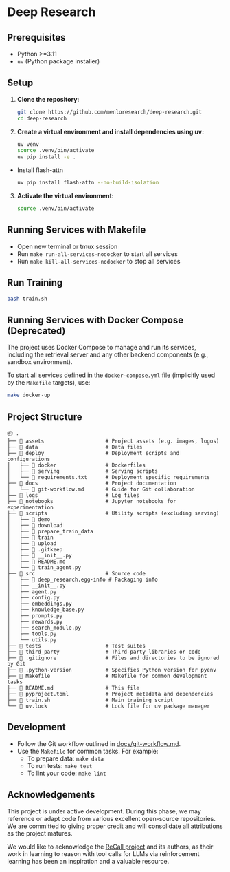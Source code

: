 # Deep Research

## Prerequisites

- Python >=3.11
- `uv` (Python package installer)

## Setup

1. **Clone the repository:**

    ```bash
    git clone https://github.com/menloresearch/deep-research.git
    cd deep-research
    ```

2. **Create a virtual environment and install dependencies using uv:**

    ```bash
    uv venv
    source .venv/bin/activate
    uv pip install -e .
    ```

- Install flash-attn

    ```bash
    uv pip install flash-attn --no-build-isolation
    ```

3. **Activate the virtual environment:**

    ```bash
    source .venv/bin/activate
    ```

## Running Services with Makefile

- Open new terminal or tmux session
- Run `make run-all-services-nodocker` to start all services
- Run `make kill-all-services-nodocker` to stop all services

## Run Training

```bash
bash train.sh
```

## Running Services with Docker Compose (Deprecated)

The project uses Docker Compose to manage and run its services, including the retrieval server and any other backend components (e.g., sandbox environment).

To start all services defined in the `docker-compose.yml` file (implicitly used by the `Makefile` targets), use:

```bash
make docker-up
```

## Project Structure

```
📦 .
├── 📂 assets                    # Project assets (e.g. images, logos)
├── 📂 data                      # Data files
├── 📂 deploy                    # Deployment scripts and configurations
│   ├── 📂 docker                # Dockerfiles
│   ├── 📂 serving               # Serving scripts
│   └── 📜 requirements.txt      # Deployment specific requirements
├── 📂 docs                      # Project documentation
│   └── 📜 git-workflow.md       # Guide for Git collaboration
├── 📂 logs                      # Log files
├── 📂 notebooks                 # Jupyter notebooks for experimentation
├── 📂 scripts                   # Utility scripts (excluding serving)
│   ├── 📂 demo
│   ├── 📂 download
│   ├── 📂 prepare_train_data
│   ├── 📂 train
│   ├── 📂 upload
│   ├── 📜 .gitkeep
│   ├── 📜 __init__.py
│   ├── 📜 README.md
│   └── 📜 train_agent.py
├── 📂 src                       # Source code
│   ├── 📂 deep_research.egg-info # Packaging info
│   ├── __init__.py
│   ├── agent.py
│   ├── config.py
│   ├── embeddings.py
│   ├── knowledge_base.py
│   ├── prompts.py
│   ├── rewards.py
│   ├── search_module.py
│   ├── tools.py
│   └── utils.py
├── 📂 tests                     # Test suites
├── 📂 third_party               # Third-party libraries or code
├── 📜 .gitignore                # Files and directories to be ignored by Git
├── 📜 .python-version           # Specifies Python version for pyenv
├── 📜 Makefile                  # Makefile for common development tasks
├── 📜 README.md                 # This file
├── 📜 pyproject.toml            # Project metadata and dependencies
├── 📜 train.sh                  # Main training script 
└── 📜 uv.lock                   # Lock file for uv package manager
```

## Development

- Follow the Git workflow outlined in [docs/git-workflow.md](docs/git-workflow.md).
- Use the `Makefile` for common tasks. For example:
    - To prepare data: `make data`
    - To run tests: `make test`
    - To lint your code: `make lint`

## Acknowledgements

This project is under active development. During this phase, we may reference or adapt code from various excellent open-source repositories. We are committed to giving proper credit and will consolidate all attributions as the project matures.

We would like to acknowledge the [ReCall project](https://github.com/Agent-RL/ReCall) and its authors, as their work in learning to reason with tool calls for LLMs via reinforcement learning has been an inspiration and a valuable resource.
